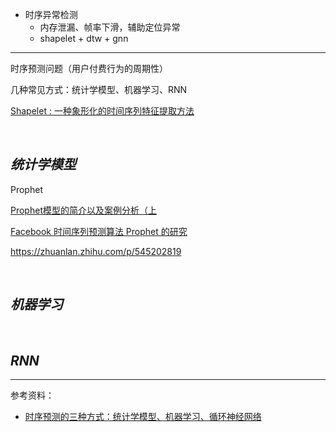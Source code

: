 
- 时序异常检测
  - 内存泄漏、帧率下滑，辅助定位异常
  - shapelet + dtw + gnn


---------------

时序预测问题（用户付费行为的周期性）

几种常见方式：统计学模型、机器学习、RNN



[Shapelet : 一种象形化的时间序列特征提取方法](https://zhuanlan.zhihu.com/p/437492010)








</br>

## _统计学模型_

Prophet

[Prophet模型的简介以及案例分析（上](https://developer.aliyun.com/article/1207416)

[Facebook 时间序列预测算法 Prophet 的研究](https://zhuanlan.zhihu.com/p/52330017)

https://zhuanlan.zhihu.com/p/545202819


</br>

## _机器学习_


</br>

## _RNN_



-------------

参考资料：
- [时序预测的三种方式：统计学模型、机器学习、循环神经网络](https://cloud.tencent.com/developer/article/1943622)
